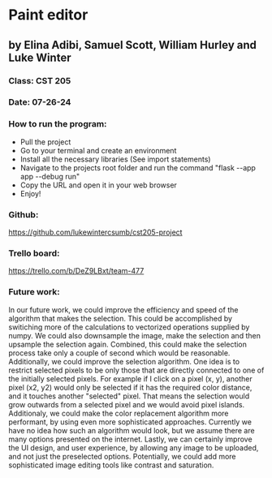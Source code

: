 # Paint editor

## by Elina Adibi, Samuel Scott, William Hurley and Luke Winter

### Class: CST 205

### Date: 07-26-24

### How to run the program:

- Pull the project
- Go to your terminal and create an environment
- Install all the necessary libraries (See import statements)
- Navigate to the projects root folder and run the command "flask --app app --debug run"
- Copy the URL and open it in your web browser
- Enjoy!

### Github:

https://github.com/lukewintercsumb/cst205-project

### Trello board:

https://trello.com/b/DeZ9LBxt/team-477

### Future work:

In our future work, we could improve the efficiency and speed of the algorithm that makes the selection. This could be accomplished by switiching more of the calculations to vectorized operations supplied by numpy. We could also downsample the image, make the selection and then upsample the selection again. Combined, this could make the selection process take only a couple of second which would be reasonable.
Additionally, we could improve the selection algorithm. One idea is to restrict selected pixels to be only those that are directly connected to one of the initially selected pixels. For example if I click on a pixel (x, y), another pixel (x2, y2) would only be selected if it has the required color distance, and it touches another "selected" pixel. That means the selection would grow outwards from a selected pixel and we would avoid pixel islands.
Additionaly, we could make the color replacement algorithm more performant, by using even more sophisticated approaches. Currently we have no idea how such an algorithm would look, but we assume there are many options presented on the internet.
Lastly, we can certainly improve the UI design, and user experience, by allowing any image to be uploaded, and not just the preselected options. Potentially, we could add more sophisticated image editing tools like contrast and saturation.
